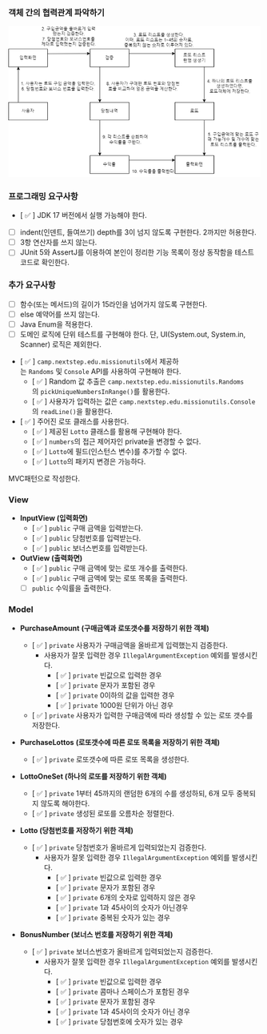 ### 객체 간의 협력관계 파악하기
<img src="./collaborative-relationship.png" >

### 프로그래밍 요구사항

- [ ✅ ] JDK 17 버전에서 실행 가능해야 한다.
- [  ] indent(인덴트, 들여쓰기) depth를 3이 넘지 않도록 구현한다. 2까지만 허용한다.
- [  ] 3항 연산자를 쓰지 않는다.
- [  ] JUnit 5와 AssertJ를 이용하여 본인이 정리한 기능 목록이 정상 동작함을 테스트 코드로 확인한다.

### 추가 요구사항

- [ ] 함수(또는 메서드)의 길이가 15라인을 넘어가지 않도록 구현한다.
- [ ] else 예약어를 쓰지 않는다.
- [ ] Java Enum을 적용한다.
- [ ] 도메인 로직에 단위 테스트를 구현해야 한다. 단, UI(System.out, System.in, Scanner) 로직은 제외한다.
- [ ✅ ] `camp.nextstep.edu.missionutils`에서 제공하는 `Randoms` 및 `Console` API를 사용하여 구현해야 한다.
  - [ ✅ ] Random 값 추출은 `camp.nextstep.edu.missionutils.Randoms`의 `pickUniqueNumbersInRange()`를 활용한다.
  - [ ✅ ] 사용자가 입력하는 값은 `camp.nextstep.edu.missionutils.Console`의 `readLine()`을 활용한다.
- [ ✅ ] 주어진 로또 클래스를 사용한다.
  - [ ✅ ] 제공된 `Lotto` 클래스를 활용해 구현해야 한다.
  - [ ✅ ] `numbers`의 접근 제어자인 private을 변경할 수 없다.
  - [ ✅ ] `Lotto`에 필드(인스턴스 변수)를 추가할 수 없다.
  - [ ✅ ] `Lotto`의 패키지 변경은 가능하다.

MVC패턴으로 작성한다.

### View

- **InputView (입력화면)**
  - [ ✅ ] `public` 구매 금액을 입력받는다.
  - [ ✅ ] `public` 당첨번호를 입력받는다.
  - [ ✅ ] `public` 보너스번호를 입력받는다.
- **OutView (출력화면)**
  - [ ✅ ] `public` 구매 금액에 맞는 로또 개수를 출력한다.
  - [ ✅ ] `public` 구매 금액에 맞는 로또 목록을 출력한다.
  - [  ] `public` 수익률을 출력한다.

### Model

- **PurchaseAmount** **(구매금액과 로또갯수를 저장하기 위한 객체)**
  - [ ✅ ] `private` 사용자가 구매금액을 올바르게 입력했는지 검증한다.
    - 사용자가 잘못 입력한 경우 `IllegalArgumentException` 예외를 발생시킨다.
      - [ ✅ ] `private` 빈값으로 입력한 경우
      - [ ✅ ] `private` 문자가 포함된 경우
      - [ ✅ ] `private` 0이하의 값을 입력한 경우
      - [ ✅ ] `private` 1000원 단위가 아닌 경우
  - [ ✅ ] `private` 사용자가 입력한 구매금액에 따라 생성할 수 있는 로또 갯수를 저장한다.

- **PurchaseLottos** **(로또갯수에 따른 로또 목록을 저장하기 위한 객체)**
  - [ ✅ ] `private` 로또갯수에 따른 로또 목록을 생성한다.
- **LottoOneSet (하나의 로또를 저장하기 위한 객체)**
  - [ ✅ ] `private` 1부터 45까지의 랜덤한 6개의 수를 생성하되, 6개 모두 중복되지 않도록 해야한다.
  - [ ✅ ] `private` 생성된 로또를 오름차순 정렬한다.
- **Lotto (당첨번호를 저장하기 위한 객체)**
  - [ ✅ ] `private` 당첨번호가 올바르게 입력되었는지 검증한다.
    - 사용자가 잘못 입력한 경우 `IllegalArgumentException` 예외를 발생시킨다.
      - [ ✅ ] `private` 빈값으로 입력한 경우
      - [ ✅ ] `private` 문자가 포함된 경우
      - [ ✅ ] `private` 6개의 숫자로 입력하지 않은 경우
      - [ ✅ ] `private` 1과 45사이의 숫자가 아닌경우
      - [ ✅ ] `private` 중복된 숫자가 있는 경우
- **BonusNumber (보너스 번호를 저장하기 위한 객체)**
  - [ ✅ ] `private` 보너스번호가 올바르게 입력되었는지 검증한다.
    - 사용자가 잘못 입력한 경우 `IllegalArgumentException` 예외를 발생시킨다.
      - [ ✅ ] `private` 빈값으로 입력한 경우
      - [ ✅ ] `private` 콤마나 스페이스가 포함된 경우
      - [ ✅ ] `private` 문자가 포함된 경우
      - [ ✅ ] `private` 1과 45사이의 숫자가 아닌 경우
      - [ ✅ ] `private` 당첨번호에 숫자가 있는 경우